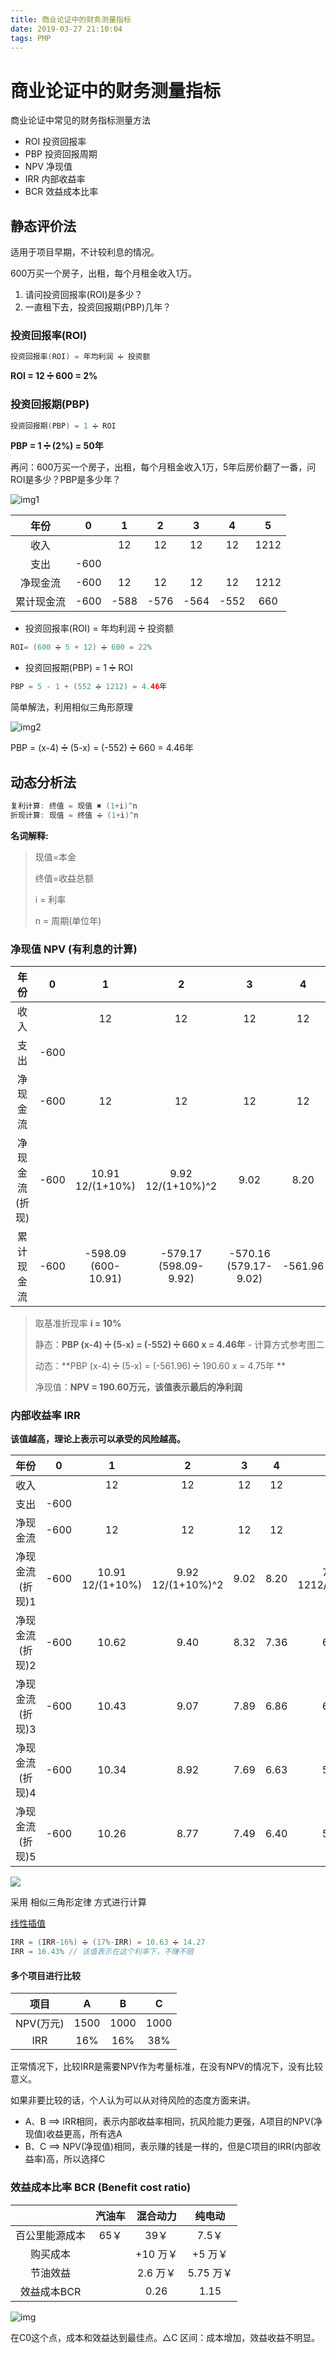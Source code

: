 ```yaml
---
title: 商业论证中的财务测量指标
date: 2019-03-27 21:10:04
tags: PMP
---
```


# 商业论证中的财务测量指标

商业论证中常见的财务指标测量方法

- ROI 投资回报率
- PBP 投资回报周期
- NPV 净现值
- IRR 内部收益率
- BCR 效益成本比率



## 静态评价法

适用于项目早期，不计较利息的情况。

600万买一个房子，出租，每个月租金收入1万。

1. 请问投资回报率(ROI)是多少？
2. 一直租下去，投资回报期(PBP)几年？

### 投资回报率(ROI)

```java
投资回报率(ROI) = 年均利润 ➗ 投资额 
```

**ROI = 12 ➗ 600 = 2%**



### 投资回报期(PBP)

```java
投资回报期(PBP) = 1 ➗ ROI
```

**PBP = 1 ➗ (2%) = 50年**



再问：600万买一个房子，出租，每个月租金收入1万，5年后房价翻了一番，问ROI是多少？PBP是多少年？

![img1](/images/pmp/pmp-01.png)



|    年份    |  0   |  1   |  2   |  3   |  4   |  5   |
| :--------: | :--: | :--: | :--: | :--: | :--: | :--: |
|    收入    |      |  12  |  12  |  12  |  12  | 1212 |
|    支出    | -600 |      |      |      |      |      |
|  净现金流  | -600 |  12  |  12  |  12  |  12  | 1212 |
| 累计现金流 | -600 | -588 | -576 | -564 | -552 | 660  |



- 投资回报率(ROI) = 年均利润 ➗ 投资额 

```java
ROI= (600 ➗ 5 + 12) ➗ 600 = 22%
```

- 投资回报期(PBP) = 1 ➗ ROI

```java
PBP = 5 - 1 + (552 ➗ 1212) = 4.46年
```



简单解法，利用相似三角形原理

![img2](/images/pmp/pmp-02.png)



PBP =  (x-4) ➗ (5-x) = (-552) ➗ 660 = 4.46年



## 动态分析法

```java
复利计算: 终值 = 现值 ✖️ (1+i)^n
折现计算: 现值 = 终值 ➗ (1+i)^n
```

**名词解释:**

> 现值=本金
>
> 终值=收益总额
>
> i = 利率
>
> n = 周期(单位年)

### 净现值 NPV (有利息的计算)

|      年份      |  0   |           1            |            2             |             3             |    4    |            5             |
| :------------: | :--: | :--------------------: | :----------------------: | :-----------------------: | :-----: | :----------------------: |
|      收入      |      |           12           |            12            |            12             |   12    |           1212           |
|      支出      | -600 |                        |                          |                           |         |                          |
|    净现金流    | -600 |           12           |            12            |            12             |   12    |           1212           |
| 净现金流(折现) | -600 |  10.91<br>12/(1+10%)   |  9.92<br/>12/(1+10%)^2   |           9.02            |  8.20   | 752.56<br>1212/(1+10%)^5 |
|   累计现金流   | -600 | -598.09<br>(600-10.91) | -579.17<br>(598.09-9.92) | -570.16<br/>(579.17-9.02) | -561.96 |          190.60          |

> 取基准折现率 **i = 10%**
>
> 静态：**PBP   (x-4) ➗ (5-x) = (-552) ➗ 660  x = 4.46年** - 计算方式参考图二
>
> 动态：**PBP   (x-4) ➗ (5-x) = (-561.96) ➗ 190.60  x = 4.75年 **
>
> 净现值：**NPV = 190.60万元，该值表示最后的净利润**



### 内部收益率 IRR 

**该值越高，理论上表示可以承受的风险越高。**

|      年份       |  0   |          1          |           2           |  3   |  4   |            5             | i    | NPV    |
| :-------------: | :--: | :-----------------: | :-------------------: | :--: | :--: | :----------------------: | ---- | ------ |
|      收入       |      |         12          |          12           |  12  |  12  |           1212           |      |        |
|      支出       | -600 |                     |                       |      |      |                          |      |        |
|    净现金流     | -600 |         12          |          12           |  12  |  12  |           1212           |      |        |
| 净现金流(折现)1 | -600 | 10.91<br>12/(1+10%) | 9.92<br/>12/(1+10%)^2 | 9.02 | 8.20 | 752.56<br>1212/(1+10%)^5 | 10%  | 190.60 |
| 净现金流(折现)2 | -600 |        10.62        |         9.40          | 8.32 | 7.36 |          657.83          | 13%  | 93.52  |
| 净现金流(折现)3 | -600 |        10.43        |         9.07          | 7.89 | 6.86 |          602.58          | 15%  | 36.84  |
| 净现金流(折现)4 | -600 |        10.34        |         8.92          | 7.69 | 6.63 |          577.05          | 16%  | 10.63  |
| 净现金流(折现)5 | -600 |        10.26        |         8.77          | 7.49 | 6.40 |          552.81          | 17%  | -14.27 |

![](/images/pmp/pmp-03.png)



采用 相似三角形定律 方式进行计算

[线性插值](https://baike.baidu.com/item/%E7%BA%BF%E6%80%A7%E6%8F%92%E5%80%BC/19113392?fr=aladdin)

```java
IRR = (IRR-16%) ➗ (17%-IRR) = 10.63 ➗ 14.27
IRR = 16.43% // 该值表示在这个利率下，不赚不赔
```



#### 多个项目进行比较

|   项目    |  A   |  B   |  C   |
| :-------: | :--: | :--: | :--: |
| NPV(万元) | 1500 | 1000 | 1000 |
|    IRR    | 16%  | 16%  | 38%  |

正常情况下，比较IRR是需要NPV作为考量标准，在没有NPV的情况下，没有比较意义。

如果非要比较的话，个人认为可以从对待风险的态度方面来讲。

- A、B ==> IRR相同，表示内部收益率相同，抗风险能力更强，A项目的NPV(净现值)收益更高，所有选A
- B、C ==> NPV(净现值)相同，表示赚的钱是一样的，但是C项目的IRR(内部收益率)高，所以选择C



### 效益成本比率 BCR (Benefit cost ratio)

|                | 汽油车 | 混合动力 |  纯电动   |
| :------------: | :----: | :------: | :-------: |
| 百公里能源成本 |  65￥  |   39￥   |   7.5￥   |
|    购买成本    |        | +10 万￥ |  +5 万￥  |
|    节油效益    |        | 2.6 万￥ | 5.75 万￥ |
|  效益成本BCR   |        |   0.26   |   1.15    |

![img](/images/pmp/pmp-04.png)

在C0这个点，成本和效益达到最佳点。△C 区间：成本增加，效益收益不明显。